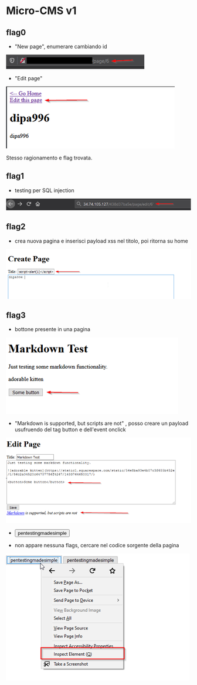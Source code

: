 # Micro-CMS v1

## flag0

+ "New page", enumerare cambiando id

![picture](imgs/1.png)

+ "Edit page"

![picture](imgs/2.png)

Stesso ragionamento e flag trovata.

## flag1

+ testing per SQL injection

![picture](imgs/3.png)

## flag2

+ crea nuova pagina e inserisci payload xss nel titolo, poi ritorna su home

![picture](imgs/4.png)

## flag3

+ bottone presente in una pagina

![picture](imgs/5.png)

+ "Markdown is supported, but scripts are not" , posso creare un payload usufruendo del tag button e dell'event onclick

![picture](imgs/6.png)

+ <button onclick=alert(1)>pentestingmadesimple</button>

+ non appare nessuna flags, cercare nel codice sorgente della pagina

![picture](imgs/7.png)

